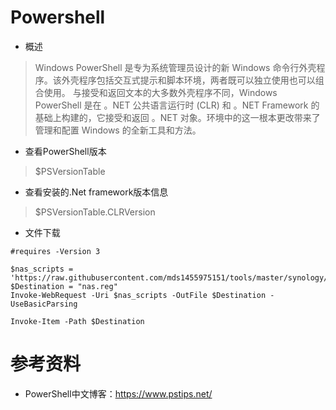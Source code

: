 # Powershell

- 概述
> Windows PowerShell 是专为系统管理员设计的新 Windows 命令行外壳程序。该外壳程序包括交互式提示和脚本环境，两者既可以独立使用也可以组合使用。
与接受和返回文本的大多数外壳程序不同，Windows PowerShell 是在 。NET 公共语言运行时 (CLR) 和 。NET Framework 的基础上构建的，它接受和返回 。NET 对象。环境中的这一根本更改带来了管理和配置 Windows 的全新工具和方法。

- 查看PowerShell版本
> $PSVersionTable

- 查看安装的.Net framework版本信息
> $PSVersionTable.CLRVersion

- 文件下载
```
#requires -Version 3
 
$nas_scripts = 'https://raw.githubusercontent.com/mds1455975151/tools/master/synology/nas.reg'
$Destination = "nas.reg"
Invoke-WebRequest -Uri $nas_scripts -OutFile $Destination -UseBasicParsing
 
Invoke-Item -Path $Destination
```

# 参考资料
- PowerShell中文博客：https://www.pstips.net/
